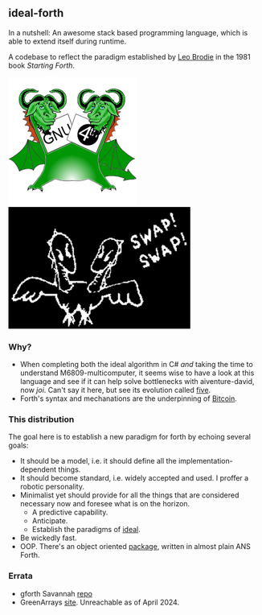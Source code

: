 ## ideal-forth

In a nutshell: An awesome stack based programming language, which is able to extend itself during runtime.

A codebase to reflect the paradigm established by [Leo Brodie](https://www.forth.com/starting-forth/0-starting-forth/) in the 1981 book _Starting Forth_.

![gnu](/images/gnu-forth.png) ![swap](/images/swap-dragon.png)

### Why?

* When completing both the ideal algorithm in C# _and_ taking the time to understand M6809-multicomputer, it seems wise to have a look at this language and see if it can help solve bottlenecks with aiventure-david, now _joi_. Can't say it here, but see its evolution called [five](https://github.com/cartheur/ideal-five).
* Forth's syntax and mechanations are the underpinning of [Bitcoin](https://www.youtube.com/watch?v=i7Vz6r6p1o4).

### This distribution

The goal here is to establish a new paradigm for forth by echoing several goals:

* It should be a model, i.e. it should define all the implementation-dependent things.
* It should become standard, i.e. widely accepted and used. I proffer a robotic personality.
* Minimalist yet should provide for all the things that are considered necessary now and foresee what is on the horizon.
    - A predictive capability.
    - Anticipate.
    - Establish the paradigms of [ideal](https://github.com/cartheur/ideal).
* Be wickedly fast.    
* OOP. There's an object oriented [package](/releases/oof.zip), written in almost plain ANS Forth.

### Errata

* gforth Savannah [repo](https://git.savannah.gnu.org/cgit/gforth.git)
* GreenArrays [site](https://www.greenarraychips.com). Unreachable as of April 2024. 